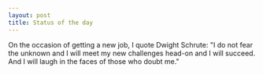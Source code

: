 ```yaml
---
layout: post
title: Status of the day
---
```


On the occasion of getting a new job, I quote Dwight Schrute: 
"I do not fear the unknown and I will meet my new challenges head-on and I will
succeed. 
And I will laugh in the faces of those who doubt me."

